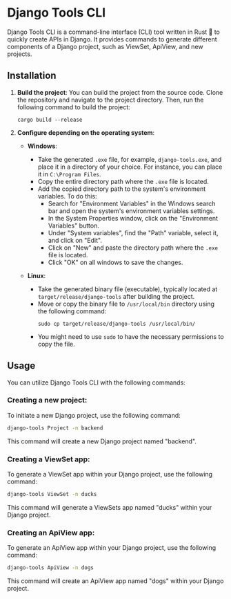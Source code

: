 # Django Tools CLI

Django Tools CLI is a command-line interface (CLI) tool written in Rust 🦀 to quickly create APIs in Django. It provides commands to generate different components of a Django project, such as ViewSet, ApiView, and new projects.

## Installation
1. **Build the project**: You can build the project from the source code. Clone the repository and navigate to the project directory. Then, run the following command to build the project:

    ```
    cargo build --release
    ```

2. **Configure depending on the operating system**:

    - **Windows**:
        - Take the generated `.exe` file, for example, `django-tools.exe`, and place it in a directory of your choice. For instance, you can place it in `C:\Program Files`.
        - Copy the entire directory path where the `.exe` file is located.
        - Add the copied directory path to the system's environment variables. To do this:
            - Search for "Environment Variables" in the Windows search bar and open the system's environment variables settings.
            - In the System Properties window, click on the "Environment Variables" button.
            - Under "System variables", find the "Path" variable, select it, and click on "Edit".
            - Click on "New" and paste the directory path where the `.exe` file is located.
            - Click "OK" on all windows to save the changes.

    - **Linux**:
        - Take the generated binary file (executable), typically located at `target/release/django-tools` after building the project.
        - Move or copy the binary file to `/usr/local/bin` directory using the following command:
            ```
            sudo cp target/release/django-tools /usr/local/bin/
            ```
        - You might need to use `sudo` to have the necessary permissions to copy the file.

## Usage

You can utilize Django Tools CLI with the following commands:

### Creating a new project:

To initiate a new Django project, use the following command:
```bash
django-tools Project -n backend
```
This command will create a new Django project named "backend".

### Creating a ViewSet app:
To generate a ViewSet app within your Django project, use the following command:
```bash
django-tools ViewSet -n ducks
```
This command will generate a ViewSets app named "ducks" within your Django project.

### Creating an ApiView app:

To generate an ApiView app within your Django project, use the following command:
```bash
django-tools ApiView -n dogs
```
This command will create an ApiView app named "dogs" within your Django project.
